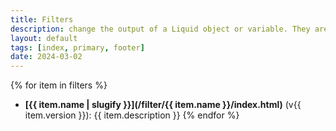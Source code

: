 ```yaml
---
title: Filters
description: change the output of a Liquid object or variable. They are used within double curly braces {{ & }} and variable assignment. There are separated by a pipe character |.
layout: default
tags: [index, primary, footer]
date: 2024-03-02
---
```

{% for item in filters %}
- **[{{ item.name | slugify }}](/filter/{{ item.name }}/index.html)** (v{{ item.version }}): {{ item.description }}
{% endfor %}